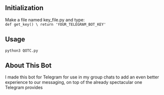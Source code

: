 ## Initialization
Make a file named key\_file.py and type: \
`def get_key() \
    return 'YOUR_TELEGRAM_BOT_KEY'`

## Usage
`python3 QOTC.py`

## About This Bot
I made this bot for Telegram for use in my group chats to add an even better experience to our messaging, on top of the already spectacular one Telegram provides

